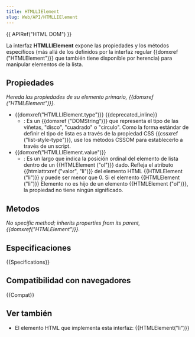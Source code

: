 ```yaml
---
title: HTMLLIElement
slug: Web/API/HTMLLIElement
---
```


{{ APIRef("HTML DOM") }}

La interfaz **HTMLLIElement** expone las propiedades y los métodos específicos (más allá de los definidos por la interfaz regular {{domxref ("HTMLElement")}} que también tiene disponible por herencia) para manipular elementos de la lista.

## Propiedades

_Hereda las propiedades de su elemento primario, {{domxref ("HTMLElement")}}._

- {{domxref("HTMLLIElement.type")}} {{deprecated_inline}}
  - : Es un {{domxref ("DOMString")}} que representa el tipo de las viñetas, "disco", "cuadrado" o "círculo". Como la forma estándar de definir el tipo de lista es a través de la propiedad CSS {{cssxref ("list-style-type")}}, use los métodos CSSOM para establecerlo a través de un script.
- {{domxref("HTMLLIElement.value")}}
  - : Es un largo que indica la posición ordinal del elemento de lista dentro de un {{HTMLElement ("ol")}} dado. Refleja el atributo {{htmlattrxref ("valor", "li")}} del elemento HTML {{HTMLElement ("li")}} y puede ser menor que 0. Si el elemento {{HTMLElement ("li")}} Elemento no es hijo de un elemento {{HTMLElement ("ol")}}, la propiedad no tiene ningún significado.

## Metodos

_No specific method; inherits properties from its parent, {{domxref("HTMLElement")}}._

## Especificaciones

{{Specifications}}

## Compatibilidad con navegadores

{{Compat}}

## Ver también

- El elemento HTML que implementa esta interfaz: {{HTMLElement("li")}}
